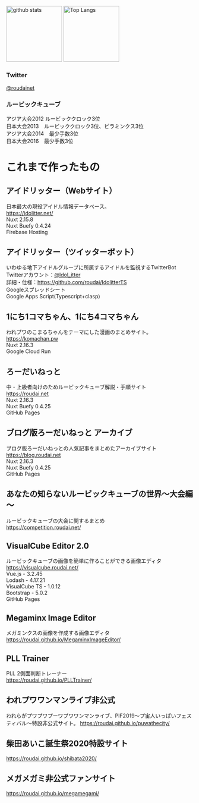 <p align="left"> 
  <img alt="github stats" height="150px" src="https://github-readme-stats.vercel.app/api?username=roudai&theme=onedark&show_icons=ture" />
  <img alt="Top Langs" height="150px" src="https://github-readme-stats.vercel.app/api/top-langs/?username=roudai&layout=compact&show_icons=true&theme=onedark" />
</p>

### Twitter

[@roudainet](https://twitter.com/roudainet)

### ルービックキューブ

アジア大会2012 ルービッククロック3位  
日本大会2013　ルービッククロック3位、ピラミンクス3位  
アジア大会2014　最少手数3位  
日本大会2016　最少手数3位  

# これまで作ったもの

## アイドリッター（Webサイト）
日本最大の現役アイドル情報データベース。  
https://idolitter.net/  
Nuxt 2.15.8  
Nuxt Buefy 0.4.24  
Firebase Hosting

## アイドリッター（ツイッターボット）
いわゆる地下アイドルグループに所属するアイドルを監視するTwitterBot  
Twitterアカウント：[@Idol_itter](https://twitter.com/Idol_itter)  
詳細・仕様：https://github.com/roudai/IdolitterTS  
Googleスプレッドシート  
Google Apps Script(Typescript+clasp)

## 1にち1コマちゃん、1にち4コマちゃん
われプワのこまるちゃんをテーマにした漫画のまとめサイト。  
https://komachan.pw  
Nuxt 2.16.3  
Google Cloud Run

## ろーだいねっと
中・上級者向けのためルービックキューブ解説・手順サイト  
https://roudai.net  
Nuxt 2.16.3  
Nuxt Buefy 0.4.25  
GitHub Pages  

## ブログ版ろーだいねっと アーカイブ
ブログ版ろーだいねっとの人気記事をまとめたアーカイブサイト  
https://blog.roudai.net  
Nuxt 2.16.3  
Nuxt Buefy 0.4.25  
GitHub Pages

## あなたの知らないルービックキューブの世界～大会編～
ルービックキューブの大会に関するまとめ  
https://competition.roudai.net/

## VisualCube Editor 2.0
ルービックキューブの画像を簡単に作ることができる画像エディタ  
https://visualcube.roudai.net/  
Vue.js - 3.2.45  
Lodash - 4.17.21  
VisualCube TS - 1.0.12  
Bootstrap - 5.0.2  
GitHub Pages

## Megaminx Image Editor
メガミンクスの画像を作成する画像エディタ  
https://roudai.github.io/MegaminxImageEditor/

## PLL Trainer
PLL 2側面判断トレーナー  
https://roudai.github.io/PLLTrainer/  

## われプワワンマンライブ非公式
われらがプワプワプーワプワワンマンライブ、PIF2019～プ宙人いっぱいフェスティバル～特設非公式サイト。
https://roudai.github.io/puwathecity/

## 柴田あいこ誕生祭2020特設サイト
https://roudai.github.io/shibata2020/

## メガメガミ非公式ファンサイト
https://roudai.github.io/megamegami/
